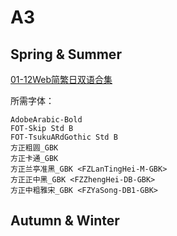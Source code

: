 # A3

## Spring & Summer

[01-12Web简繁日双语合集](https://github.com/Nekomoekissaten-SUB/Nekomoekissaten-Storage/releases/download/subtitle_pkg/A3_Spring_Summer_Web_JPCH.7z)

所需字体：
```
AdobeArabic-Bold
FOT-Skip Std B
FOT-TsukuARdGothic Std B
方正粗圆_GBK
方正卡通_GBK
方正兰亭准黑_GBK <FZLanTingHei-M-GBK>
方正正中黑_GBK <FZZhengHei-DB-GBK>
方正中粗雅宋_GBK <FZYaSong-DB1-GBK>
```

## Autumn & Winter
